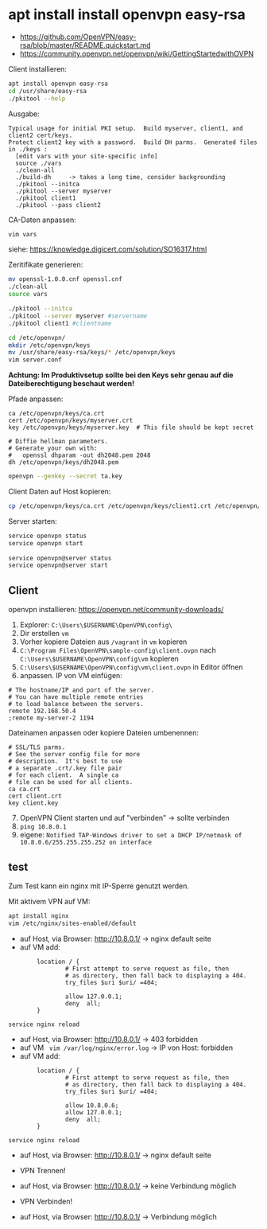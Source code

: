 # apt install install openvpn easy-rsa
- https://github.com/OpenVPN/easy-rsa/blob/master/README.quickstart.md
- https://community.openvpn.net/openvpn/wiki/GettingStartedwithOVPN

Client installieren:
````bash
apt install openvpn easy-rsa
cd /usr/share/easy-rsa
./pkitool --help
````
Ausgabe:
````text
Typical usage for initial PKI setup.  Build myserver, client1, and client2 cert/keys.
Protect client2 key with a password.  Build DH parms.  Generated files in ./keys :
  [edit vars with your site-specific info]
  source ./vars
  ./clean-all
  ./build-dh     -> takes a long time, consider backgrounding
  ./pkitool --initca
  ./pkitool --server myserver
  ./pkitool client1
  ./pkitool --pass client2

````


CA-Daten anpassen:
````bash
vim vars
````
siehe: https://knowledge.digicert.com/solution/SO16317.html

Zeritifikate generieren:
````bash
mv openssl-1.0.0.cnf openssl.cnf
./clean-all
source vars

./pkitool --initca
./pkitool --server myserver #servername
./pkitool client1 #clientname

cd /etc/openvpn/
mkdir /etc/openvpn/keys
mv /usr/share/easy-rsa/keys/* /etc/openvpn/keys
vim server.conf
````

**Achtung: Im Produktivsetup sollte bei den Keys sehr genau auf die Dateiberechtigung beschaut werden!**

Pfade anpassen:
````text
ca /etc/openvpn/keys/ca.crt
cert /etc/openvpn/keys/myserver.crt
key /etc/openvpn/keys/myserver.key  # This file should be kept secret

# Diffie hellman parameters.
# Generate your own with:
#   openssl dhparam -out dh2048.pem 2048
dh /etc/openvpn/keys/dh2048.pem

````
````bash
openvpn --genkey --secret ta.key

````

Client Daten auf Host kopieren:

````bash
cp /etc/openvpn/keys/ca.crt /etc/openvpn/keys/client1.crt /etc/openvpn/keys/ca.crt /etc/openvpn/keys/client1.crt  /etc/openvpn/ta.key /vagrant
````
Server starten:
````bash
service openvpn status
service openvpn start
 
service openvpn@server status
service openvpn@server start
````

## Client
openvpn installieren: https://openvpn.net/community-downloads/

1. Explorer: `C:\Users\$USERNAME\OpenVPN\config\`
2. Dir erstellen `vm`
3. Vorher kopiere Dateien aus `/vagrant` in `vm` kopieren
4. `C:\Program Files\OpenVPN\sample-config\client.ovpn` nach `C:\Users\$USERNAME\OpenVPN\config\vm` kopieren
5. `C:\Users\$USERNAME\OpenVPN\config\vm\client.ovpn` in Editor öffnen
6. anpassen. IP von VM einfügen:
````text
# The hostname/IP and port of the server.
# You can have multiple remote entries
# to load balance between the servers.
remote 192.168.50.4
;remote my-server-2 1194
````
Dateinamen anpassen oder kopiere Dateien umbenennen:
````text
# SSL/TLS parms.
# See the server config file for more
# description.  It's best to use
# a separate .crt/.key file pair
# for each client.  A single ca
# file can be used for all clients.
ca ca.crt
cert client.crt
key client.key
````
7. OpenVPN Client starten und auf "verbinden" -> sollte verbinden
8. `ping 10.8.0.1`
9. eigene: `Notified TAP-Windows driver to set a DHCP IP/netmask of 10.8.0.6/255.255.255.252 on interface `

## test
Zum Test kann ein nginx mit IP-Sperre genutzt werden.

Mit aktivem VPN auf VM:
````bash
apt install nginx
vim /etc/nginx/sites-enabled/default
````
-  auf Host, via Browser: http://10.8.0.1/ -> nginx default seite
-  auf VM
add:
````text
        location / {
                # First attempt to serve request as file, then
                # as directory, then fall back to displaying a 404.
                try_files $uri $uri/ =404;
                
                allow 127.0.0.1;
                deny  all;
        }
````
`service nginx reload`
-  auf Host, via Browser: http://10.8.0.1/ -> 403 forbidden
- auf VM ` vim /var/log/nginx/error.log` -> IP von Host: forbidden
-  auf VM
add:
````text
        location / {
                # First attempt to serve request as file, then
                # as directory, then fall back to displaying a 404.
                try_files $uri $uri/ =404;
                
                allow 10.8.0.6;
                allow 127.0.0.1;
                deny  all;
        }
````
`service nginx reload`
-  auf Host, via Browser: http://10.8.0.1/ -> nginx default seite

- VPN Trennen!
-  auf Host, via Browser: http://10.8.0.1/ -> keine Verbindung möglich
- VPN Verbinden!
-  auf Host, via Browser: http://10.8.0.1/ -> Verbindung möglich
